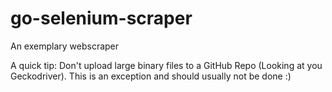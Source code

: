 # go-selenium-scraper
An exemplary webscraper

A quick tip: Don't upload large binary files to a GitHub Repo (Looking at you Geckodriver). This is an exception and should usually not be done :)
